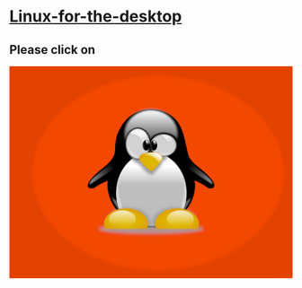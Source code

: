 # [Linux-for-the-desktop](https://github.com/appijumbo/linux_mint_installation_recipe/wiki/1-Who-is-this-guide-for)

## Please click on

<a href="https://github.com/appijumbo/linux_mint_installation_recipe/wiki/1-Who-is-this-guide-for"><img src="linux_background1.png" width="800"></a>
